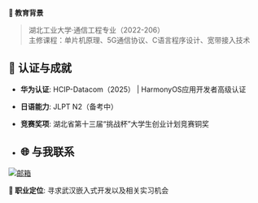 **🏫 教育背景**  
>湖北工业大学·通信工程专业（2022-206）  
>主修课程：单片机原理、5G通信协议、C语言程序设计、宽带接入技术

<!--

**🔧 技术栈**  
![技能图标](https://skillicons.dev/icons?i=c,linux,raspberrypi,arduino,git,md,python)

| 领域           | 掌握技能                                                                 |
|----------------|--------------------------------------------------------------------------|
| **嵌入式开发** | STM32/FreeRTOS、传感器驱动开发、PCB设计（Altium Designer）               |
| **通信协议**   | MQTT/CoAP、TCP/IP、5G NR物理层协议                                       |
| **日语技术**   | JLPT N1（2024）、技术文档日汉互译（累计翻译5万字+）                      |

## 🚀 精选项目

### 1. [智能家居中控系统](项目链接)
- **技术栈**: STM32F4 + ESP8266 + 阿里云IoT平台
- **亮点**:  
  ✅ 实现温湿度/光照数据采集与APP远程控制  
  ✅ 日语版操作文档编写（[文档链接]）  
  ✅ 低功耗设计（待机电流＜10μA）  

### 2. [车载CAN总线协议分析仪](项目链接)
- **技术栈**: Raspberry Pi 4 + Python + SocketCAN
- **亮点**:  
  ✅ 解析DENSO车载ECU数据帧（含日语协议逆向分析）  
  ✅ 可视化数据仪表盘开发（Flask+Echarts）  
  ✅ 获2023全国大学生电子设计竞赛湖北赛区二等奖  

### 3. [中日5G技术对比研究](项目链接)
- 编译日本总务省《情報通信白書》关键技术章节  
- MATLAB仿真NSA/SA组网性能差异  
- 被《移动通信》期刊收录（2024年第3期）  

---
-->

## 📜 认证与成就
- **华为认证**: HCIP-Datacom（2025） | HarmonyOS应用开发者高级认证 
- **日语能力**: JLPT N2（备考中）  <!-- | 日本嵌入式技术博客译者（[专栏链接]）  -->
- **竞赛奖项**:  湖北省第十三届“挑战杯”大学生创业计划竞赛铜奖

- ## 🌐 与我联系
[![邮箱](https://img.shields.io/badge/Email-xu_xiaomeng0518@163.com-important?style=flat&logo=gmail)](mailto:xu_xiaomeng0518@163.com)  


**📍 职业定位**: 寻求武汉嵌入式开发以及相关实习机会
